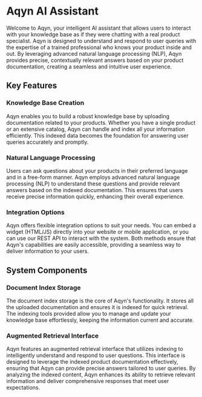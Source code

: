 # Aqyn AI Assistant

Welcome to Aqyn, your intelligent AI assistant that allows users to interact with your knowledge base as if they were chatting with a real product specialist. Aqyn is designed to understand and respond to user queries with the expertise of a trained professional who knows your product inside and out. By leveraging advanced natural language processing (NLP), Aqyn provides precise, contextually relevant answers based on your product documentation, creating a seamless and intuitive user experience.

## Key Features

### Knowledge Base Creation
Aqyn enables you to build a robust knowledge base by uploading documentation related to your products. Whether you have a single product or an extensive catalog, Aqyn can handle and index all your information efficiently. This indexed data becomes the foundation for answering user queries accurately and promptly.

### Natural Language Processing
Users can ask questions about your products in their preferred language and in a free-form manner. Aqyn employs advanced natural language processing (NLP) to understand these questions and provide relevant answers based on the indexed documentation. This ensures that users receive precise information quickly, enhancing their overall experience.

### Integration Options
Aqyn offers flexible integration options to suit your needs. You can embed a widget (HTML/JS) directly into your website or mobile application, or you can use our REST API to interact with the system. Both methods ensure that Aqyn's capabilities are easily accessible, providing a seamless way to deliver information to your users.

## System Components

### Document Index Storage
The document index storage is the core of Aqyn's functionality. It stores all the uploaded documentation and ensures it is indexed for quick retrieval. The indexing tools provided allow you to manage and update your knowledge base effortlessly, keeping the information current and accurate.

### Augmented Retrieval Interface
Aqyn features an augmented retrieval interface that utilizes indexing to intelligently understand and respond to user questions. This interface is designed to leverage the indexed product documentation effectively, ensuring that Aqyn can provide precise answers tailored to user queries. By analyzing the indexed content, Aqyn enhances its ability to retrieve relevant information and deliver comprehensive responses that meet user expectations.
